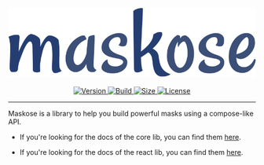 <div align="center">
  <img alt="maskose" src="https://raw.githubusercontent.com/efreitasn/maskose/master/maskose-logo.png">
  <br />
  <br />
</div>

<div align="center">
  <a href="https://npmjs.com/package/maskose">
    <img
      alt="Version"
      src="https://img.shields.io/npm/v/maskose.svg"
    >
  </a>
  <a href="https://travis-ci.org/efreitasn/maskose">
    <img
      alt="Build"
      src="https://img.shields.io/travis/efreitasn/maskose.svg"
    >
  </a>
  <a href="https://npmjs.com/package/maskose">
    <img
      alt="Size"
      src="https://img.shields.io/bundlephobia/minzip/maskose.svg?label=min%2Bgz&style=popout"
    >
  </a>
  <a href="https://github.com/efreitasn/maskose/blob/master/LICENSE">
    <img
      alt="License"
      src="https://img.shields.io/npm/l/maskose.svg"
    >
  </a>
</div>
</div>

---

Maskose is a library to help you build powerful masks using a compose-like API.  

* If you're looking for the docs of the core lib, you can find them [here](packages/maskose/README.md).

* If you're looking for the docs of the react lib, you can find them [here](packages/maskose-react/README.md).